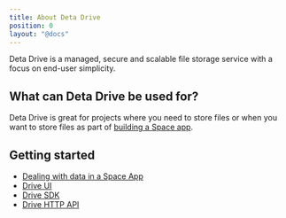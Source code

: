 ```yaml
---
title: About Deta Drive
position: 0
layout: "@docs"
---
```


Deta Drive is a managed, secure and scalable file storage service with a focus on end-user simplicity.

## What can Deta Drive be used for?

Deta Drive is great for projects where you need to store files or when you want to store files as part of [building a Space app](/docs/en/basics/data).

## Getting started

- [Dealing with data in a Space App](/docs/en/basics/data)
- [Drive UI](/docs/en/reference/drive/drive_ui)
- [Drive SDK](/docs/en/reference/drive/sdk)
- [Drive HTTP API](/docs/en/reference/drive/HTTP)
